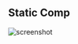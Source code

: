 ## Static Comp

![screenshot](https://user-images.githubusercontent.com/98415017/170894714-b6457c9b-8f49-4d6d-93fe-6bfcb1d16ebe.png)
